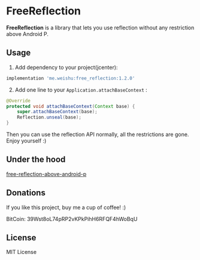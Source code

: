 # FreeReflection

**FreeReflection** is a library that lets you use reflection without any restriction above Android P.

## Usage

1. Add dependency to your project(jcenter):

```gradle
implementation 'me.weishu:free_reflection:1.2.0'
```

2. Add one line to your `Application.attachBaseContext` :

```java
@Override
protected void attachBaseContext(Context base) {
    super.attachBaseContext(base);
    Reflection.unseal(base);
}
```

Then you can use the reflection API normally, all the restrictions are gone. Enjoy yourself :)

## Under the hood

[free-reflection-above-android-p](http://weishu.me/2018/06/07/free-reflection-above-android-p/)

## Donations

If you like this project, buy me a cup of coffee! :)

BitCoin: 39Wst8oL74pRP2vKPkPihH6RFQF4hWoBqU

## License

MIT License



